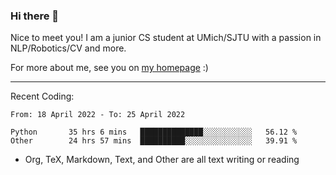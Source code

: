### Hi there 👋

Nice to meet you! I am a junior CS student at UMich/SJTU with a passion in NLP/Robotics/CV and more. 

For more about me, see you on [my homepage](https://jiayipan.me) :)

---

Recent Coding:
<!--START_SECTION:waka-->

```text
From: 18 April 2022 - To: 25 April 2022

Python       35 hrs 6 mins   ██████████████░░░░░░░░░░░   56.12 %
Other        24 hrs 57 mins  ██████████░░░░░░░░░░░░░░░   39.91 %
```

<!--END_SECTION:waka-->
- Org, TeX, Markdown, Text, and Other are all text writing or reading
